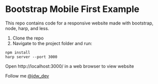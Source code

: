 Bootstrap Mobile First Example
===

This repo contains code for a responsive website made with bootstrap, node, harp, and less.

1. Clone the repo
2. Navigate to the project folder and run:

```
npm install
harp server --port 3000
```
Open http://localhost:3000/ in a web browser to view website

Follow me [@jdw_dev](https://www.twitter.com/jdw_dev)

